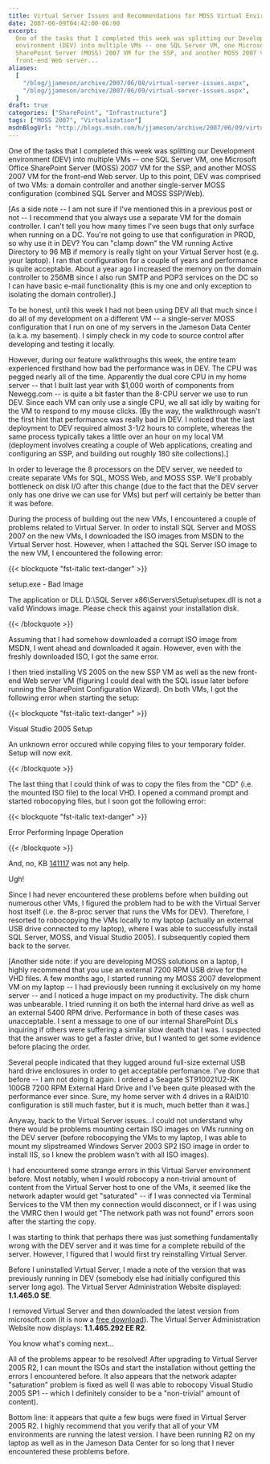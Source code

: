 ```yaml
---
title: Virtual Server Issues and Recommendations for MOSS Virtual Environments
date: 2007-06-09T04:42:00-06:00
excerpt:
  One of the tasks that I completed this week was splitting our Development
  environment (DEV) into multiple VMs -- one SQL Server VM, one Microsoft Office
  SharePoint Server (MOSS) 2007 VM for the SSP, and another MOSS 2007 VM for the
  front-end Web server...
aliases:
  [
    "/blog/jjameson/archive/2007/06/08/virtual-server-issues.aspx",
    "/blog/jjameson/archive/2007/06/09/virtual-server-issues.aspx",
  ]
draft: true
categories: ["SharePoint", "Infrastructure"]
tags: ["MOSS 2007", "Virtualization"]
msdnBlogUrl: "http://blogs.msdn.com/b/jjameson/archive/2007/06/09/virtual-server-issues.aspx"
---
```


One of the tasks that I completed this week was splitting our Development
environment (DEV) into multiple VMs -- one SQL Server VM, one Microsoft Office
SharePoint Server (MOSS) 2007 VM for the SSP, and another MOSS 2007 VM for the
front-end Web server. Up to this point, DEV was comprised of two VMs: a domain
controller and another single-server MOSS configuration (combined SQL Server and
MOSS SSP/Web).

[As a side note -- I am not sure if I've mentioned this in a previous post or
not -- I recommend that you always use a separate VM for the domain controller.
I can't tell you how many times I've seen bugs that only surface when running on
a DC. You're not going to use that configuration in PROD, so why use it in DEV?
You can "clamp down" the VM running Active Directory to 96 MB if memory is
really tight on your Virtual Server host (e.g. your laptop). I ran that
configuration for a couple of years and performance is quite acceptable. About a
year ago I increased the memory on the domain controller to 256MB since I also
run SMTP and POP3 services on the DC so I can have basic e-mail functionality
(this is my one and only exception to isolating the domain controller).]

To be honest, until this week I had not been using DEV all that much since I do
all of my development on a different VM -- a single-server MOSS configuration
that I run on one of my servers in the Jameson Data Center (a.k.a. my basement).
I simply check in my code to source control after developing and testing it
locally.

However, during our feature walkthroughs this week, the entire team experienced
firsthand how bad the performance was in DEV. The CPU was pegged nearly all of
the time. Apparently the dual core CPU in my home server -- that I built last
year with $1,000 worth of components from Newegg.com -- is quite a bit faster
than the 8-CPU server we use to run DEV. Since each VM can only use a single
CPU, we all sat idly by waiting for the VM to respond to my mouse clicks. [By
the way, the walkthrough wasn't the first hint that performance was really bad
in DEV. I noticed that the last deployment to DEV required almost 3-1/2 hours to
complete, whereas the same process typically takes a little over an hour on my
local VM (deployment involves creating a couple of Web applications, creating
and configuring an SSP, and building out roughly 180 site collections).]

In order to leverage the 8 processors on the DEV server, we needed to create
separate VMs for SQL, MOSS Web, and MOSS SSP. We'll probably bottleneck on disk
I/O after this change (due to the fact that the DEV server only has one drive we
can use for VMs) but perf will certainly be better than it was before.

During the process of building out the new VMs, I encountered a couple of
problems related to Virtual Server. In order to install SQL Server and MOSS 2007
on the new VMs, I downloaded the ISO images from MSDN to the Virtual Server
host. However, when I attached the SQL Server ISO image to the new VM, I
encountered the following error:

{{< blockquote "fst-italic text-danger" >}}

setup.exe - Bad Image

The application or DLL D:\SQL Server x86\Servers\Setup\setupex.dll is not a
valid Windows image. Please check this against your installation disk.

{{< /blockquote >}}

Assuming that I had somehow downloaded a corrupt ISO image from MSDN, I went
ahead and downloaded it again. However, even with the freshly downloaded ISO, I
got the same error.

I then tried installing VS 2005 on the new SSP VM as well as the new front-end
Web server VM (figuring I could deal with the SQL issue later before running the
SharePoint Configuration Wizard). On both VMs, I got the following error when
starting the setup:

{{< blockquote "fst-italic text-danger" >}}

Visual Studio 2005 Setup

An unknown error occured while copying files to your temporary folder. Setup
will now exit.

{{< /blockquote >}}

The last thing that I could think of was to copy the files from the "CD" (i.e.
the mounted ISO file) to the local VHD. I opened a command prompt and started
robocopying files, but I soon got the following error:

{{< blockquote "fst-italic text-danger" >}}

Error Performing Inpage Operation

{{< /blockquote >}}

And, no, KB [141117](http://support.microsoft.com/kb/141117) was not any help.

Ugh!

Since I had never encountered these problems before when building out numerous
other VMs, I figured the problem had to be with the Virtual Server host itself
(i.e. the 8-proc server that runs the VMs for DEV). Therefore, I resorted to
robocopying the VMs locally to my laptop (actually an external USB drive
connected to my laptop), where I was able to successfully install SQL Server,
MOSS, and Visual Studio 2005). I subsequently copied them back to the server.

[Another side note: if you are developing MOSS solutions on a laptop, I highly
recommend that you use an external 7200 RPM USB drive for the VHD files. A few
months ago, I started running my MOSS 2007 development VM on my laptop -- I had
previously been running it exclusively on my home server -- and I noticed a huge
impact on my productivity. The disk churn was unbearable. I tried running it on
both the internal hard drive as well as an external 5400 RPM drive. Performance
in both of these cases was unacceptable. I sent a message to one of our internal
SharePoint DLs inquiring if others were suffering a similar slow death that I
was. I suspected that the answer was to get a faster drive, but I wanted to get
some evidence before placing the order.

Several people indicated that they lugged around full-size external USB hard
drive enclosures in order to get acceptable perfomance. I've done that before --
I am not doing it again. I ordered a Seagate ST910021U2-RK 100GB 7200 RPM
External Hard Drive and I've been quite pleased with the performance ever since.
Sure, my home server with 4 drives in a RAID10 configuration is still much
faster, but it is much, much better than it was.]

Anyway, back to the Virtual Server issues...I could not understand why there
would be problems mounting certain ISO images on VMs running on the DEV server
(before robocopying the VMs to my laptop, I was able to mount my slipstreamed
Windows Server 2003 SP2 ISO image in order to install IIS, so I knew the problem
wasn't with all ISO images).

I had encountered some strange errors in this Virtual Server environment before.
Most notably, when I would robocopy a non-trivial amount of content from the
Virtual Server host to one of the VMs, it seemed like the network adapter would
get "saturated" -- if I was connected via Terminal Services to the VM then my
connection would disconnect, or if I was using the VMRC then I would get "The
network path was not found" errors soon after the starting the copy.

I was starting to think that perhaps there was just something fundamentally
wrong with the DEV server and it was time for a complete rebuild of the server.
However, I figured that I would first try reinstalling Virtual Server.

Before I uninstalled Virtual Server, I made a note of the version that was
previously running in DEV (somebody else had initially configured this server
long ago). The Virtual Server Administration Website displayed: **1.1.465.0
SE**.

I removed Virtual Server and then downloaded the latest version from
microsoft.com (it is now a
[free download](http://www.microsoft.com/technet/virtualserver/software/default.mspx)).
The Virtual Server Administration Website now displays: **1.1.465.292 EE R2**.

You know what's coming next...

All of the problems appear to be resolved! After upgrading to Virtual Server
2005 R2, I can mount the ISOs and start the installation without getting the
errors I encountered before. It also appears that the network adapter
"saturation" problem is fixed as well (I was able to robocopy Visual Studio 2005
SP1 -- which I definitely consider to be a "non-trivial" amount of content).

Bottom line: it appears that quite a few bugs were fixed in Virtual Server 2005
R2. I highly recommend that you verify that all of your VM environments are
running the latest version. I have been running R2 on my laptop as well as in
the Jameson Data Center for so long that I never encountered these problems
before.
